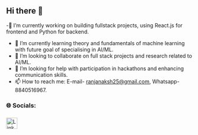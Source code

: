 ## Hi there 👋
-🔭 I’m currently working on building fullstack projects, using React.js for frontend and Python for backend.
- 🌱 I’m currently learning theory and fundamentals of machine learning with future goal of specialising in AI/ML.
- 👯 I’m looking to collaborate on full stack projects and research related to AI/ML.
- 🤔 I’m looking for help with participation in hackathons and enhancing communication skills.
- 📫 How to reach me: E-mail- ranjanaksh25@gmail.com, Whatsapp- 8840516967.
###

<h3 align="left">🌐 Socials:</h3>

###

<div align="left">
    <a href="https://www.linkedin.com/in/akshatranjan25/" target="_blank" rel="noopener noreferrer">
        <img src="https://upload.wikimedia.org/wikipedia/commons/8/81/LinkedIn_icon.svg" height="30" alt="LinkedIn logo" />
    </a>
</div>



